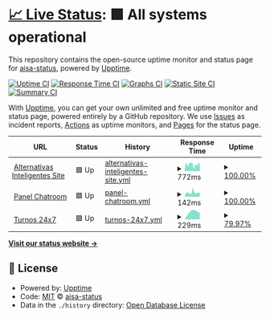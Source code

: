 # [📈 Live Status](https://status.alternativasinteligentes.com): <!--live status--> **🟩 All systems operational**

This repository contains the open-source uptime monitor and status page for [aisa-status](https://status.alternativasinteligentes.com), powered by [Upptime](https://github.com/upptime/upptime).

[![Uptime CI](https://github.com/aisa-status/status-upptime/workflows/Uptime%20CI/badge.svg)](https://github.com/aisa-status/status-upptime/actions?query=workflow%3A%22Uptime+CI%22)
[![Response Time CI](https://github.com/aisa-status/status-upptime/workflows/Response%20Time%20CI/badge.svg)](https://github.com/aisa-status/status-upptime/actions?query=workflow%3A%22Response+Time+CI%22)
[![Graphs CI](https://github.com/aisa-status/status-upptime/workflows/Graphs%20CI/badge.svg)](https://github.com/aisa-status/status-upptime/actions?query=workflow%3A%22Graphs+CI%22)
[![Static Site CI](https://github.com/aisa-status/status-upptime/workflows/Static%20Site%20CI/badge.svg)](https://github.com/aisa-status/status-upptime/actions?query=workflow%3A%22Static+Site+CI%22)
[![Summary CI](https://github.com/aisa-status/status-upptime/workflows/Summary%20CI/badge.svg)](https://github.com/aisa-status/status-upptime/actions?query=workflow%3A%22Summary+CI%22)

With [Upptime](https://upptime.js.org), you can get your own unlimited and free uptime monitor and status page, powered entirely by a GitHub repository. We use [Issues](https://github.com/aisa-status/status-upptime/issues) as incident reports, [Actions](https://github.com/aisa-status/status-upptime/actions) as uptime monitors, and [Pages](https://status.alternativasinteligentes.com) for the status page.

<!--start: status pages-->
<!-- This summary is generated by Upptime (https://github.com/upptime/upptime) -->
<!-- Do not edit this manually, your changes will be overwritten -->
<!-- prettier-ignore -->
| URL | Status | History | Response Time | Uptime |
| --- | ------ | ------- | ------------- | ------ |
| <img alt="" src="https://favicons.githubusercontent.com/null" height="13"> [Alternativas Inteligentes Site](alternativasinteligentes.com) | 🟩 Up | [alternativas-inteligentes-site.yml](https://github.com/aisa-status/status-upptime/commits/HEAD/history/alternativas-inteligentes-site.yml) | <details><summary><img alt="Response time graph" src="./graphs/alternativas-inteligentes-site/response-time-week.png" height="20"> 772ms</summary><br><a href="https://status.alternativasinteligentes.com/history/alternativas-inteligentes-site"><img alt="Response time 759" src="https://img.shields.io/endpoint?url=https%3A%2F%2Fraw.githubusercontent.com%2Faisa-status%2Fstatus-upptime%2FHEAD%2Fapi%2Falternativas-inteligentes-site%2Fresponse-time.json"></a><br><a href="https://status.alternativasinteligentes.com/history/alternativas-inteligentes-site"><img alt="24-hour response time 691" src="https://img.shields.io/endpoint?url=https%3A%2F%2Fraw.githubusercontent.com%2Faisa-status%2Fstatus-upptime%2FHEAD%2Fapi%2Falternativas-inteligentes-site%2Fresponse-time-day.json"></a><br><a href="https://status.alternativasinteligentes.com/history/alternativas-inteligentes-site"><img alt="7-day response time 772" src="https://img.shields.io/endpoint?url=https%3A%2F%2Fraw.githubusercontent.com%2Faisa-status%2Fstatus-upptime%2FHEAD%2Fapi%2Falternativas-inteligentes-site%2Fresponse-time-week.json"></a><br><a href="https://status.alternativasinteligentes.com/history/alternativas-inteligentes-site"><img alt="30-day response time 759" src="https://img.shields.io/endpoint?url=https%3A%2F%2Fraw.githubusercontent.com%2Faisa-status%2Fstatus-upptime%2FHEAD%2Fapi%2Falternativas-inteligentes-site%2Fresponse-time-month.json"></a><br><a href="https://status.alternativasinteligentes.com/history/alternativas-inteligentes-site"><img alt="1-year response time 759" src="https://img.shields.io/endpoint?url=https%3A%2F%2Fraw.githubusercontent.com%2Faisa-status%2Fstatus-upptime%2FHEAD%2Fapi%2Falternativas-inteligentes-site%2Fresponse-time-year.json"></a></details> | <details><summary><a href="https://status.alternativasinteligentes.com/history/alternativas-inteligentes-site">100.00%</a></summary><a href="https://status.alternativasinteligentes.com/history/alternativas-inteligentes-site"><img alt="All-time uptime 100.00%" src="https://img.shields.io/endpoint?url=https%3A%2F%2Fraw.githubusercontent.com%2Faisa-status%2Fstatus-upptime%2FHEAD%2Fapi%2Falternativas-inteligentes-site%2Fuptime.json"></a><br><a href="https://status.alternativasinteligentes.com/history/alternativas-inteligentes-site"><img alt="24-hour uptime 100.00%" src="https://img.shields.io/endpoint?url=https%3A%2F%2Fraw.githubusercontent.com%2Faisa-status%2Fstatus-upptime%2FHEAD%2Fapi%2Falternativas-inteligentes-site%2Fuptime-day.json"></a><br><a href="https://status.alternativasinteligentes.com/history/alternativas-inteligentes-site"><img alt="7-day uptime 100.00%" src="https://img.shields.io/endpoint?url=https%3A%2F%2Fraw.githubusercontent.com%2Faisa-status%2Fstatus-upptime%2FHEAD%2Fapi%2Falternativas-inteligentes-site%2Fuptime-week.json"></a><br><a href="https://status.alternativasinteligentes.com/history/alternativas-inteligentes-site"><img alt="30-day uptime 100.00%" src="https://img.shields.io/endpoint?url=https%3A%2F%2Fraw.githubusercontent.com%2Faisa-status%2Fstatus-upptime%2FHEAD%2Fapi%2Falternativas-inteligentes-site%2Fuptime-month.json"></a><br><a href="https://status.alternativasinteligentes.com/history/alternativas-inteligentes-site"><img alt="1-year uptime 100.00%" src="https://img.shields.io/endpoint?url=https%3A%2F%2Fraw.githubusercontent.com%2Faisa-status%2Fstatus-upptime%2FHEAD%2Fapi%2Falternativas-inteligentes-site%2Fuptime-year.json"></a></details>
| <img alt="" src="https://favicons.githubusercontent.com/chatroom.alternativasinteligentes.com" height="13"> [Panel Chatroom](https://chatroom.alternativasinteligentes.com/) | 🟩 Up | [panel-chatroom.yml](https://github.com/aisa-status/status-upptime/commits/HEAD/history/panel-chatroom.yml) | <details><summary><img alt="Response time graph" src="./graphs/panel-chatroom/response-time-week.png" height="20"> 142ms</summary><br><a href="https://status.alternativasinteligentes.com/history/panel-chatroom"><img alt="Response time 147" src="https://img.shields.io/endpoint?url=https%3A%2F%2Fraw.githubusercontent.com%2Faisa-status%2Fstatus-upptime%2FHEAD%2Fapi%2Fpanel-chatroom%2Fresponse-time.json"></a><br><a href="https://status.alternativasinteligentes.com/history/panel-chatroom"><img alt="24-hour response time 133" src="https://img.shields.io/endpoint?url=https%3A%2F%2Fraw.githubusercontent.com%2Faisa-status%2Fstatus-upptime%2FHEAD%2Fapi%2Fpanel-chatroom%2Fresponse-time-day.json"></a><br><a href="https://status.alternativasinteligentes.com/history/panel-chatroom"><img alt="7-day response time 142" src="https://img.shields.io/endpoint?url=https%3A%2F%2Fraw.githubusercontent.com%2Faisa-status%2Fstatus-upptime%2FHEAD%2Fapi%2Fpanel-chatroom%2Fresponse-time-week.json"></a><br><a href="https://status.alternativasinteligentes.com/history/panel-chatroom"><img alt="30-day response time 147" src="https://img.shields.io/endpoint?url=https%3A%2F%2Fraw.githubusercontent.com%2Faisa-status%2Fstatus-upptime%2FHEAD%2Fapi%2Fpanel-chatroom%2Fresponse-time-month.json"></a><br><a href="https://status.alternativasinteligentes.com/history/panel-chatroom"><img alt="1-year response time 147" src="https://img.shields.io/endpoint?url=https%3A%2F%2Fraw.githubusercontent.com%2Faisa-status%2Fstatus-upptime%2FHEAD%2Fapi%2Fpanel-chatroom%2Fresponse-time-year.json"></a></details> | <details><summary><a href="https://status.alternativasinteligentes.com/history/panel-chatroom">100.00%</a></summary><a href="https://status.alternativasinteligentes.com/history/panel-chatroom"><img alt="All-time uptime 100.00%" src="https://img.shields.io/endpoint?url=https%3A%2F%2Fraw.githubusercontent.com%2Faisa-status%2Fstatus-upptime%2FHEAD%2Fapi%2Fpanel-chatroom%2Fuptime.json"></a><br><a href="https://status.alternativasinteligentes.com/history/panel-chatroom"><img alt="24-hour uptime 100.00%" src="https://img.shields.io/endpoint?url=https%3A%2F%2Fraw.githubusercontent.com%2Faisa-status%2Fstatus-upptime%2FHEAD%2Fapi%2Fpanel-chatroom%2Fuptime-day.json"></a><br><a href="https://status.alternativasinteligentes.com/history/panel-chatroom"><img alt="7-day uptime 100.00%" src="https://img.shields.io/endpoint?url=https%3A%2F%2Fraw.githubusercontent.com%2Faisa-status%2Fstatus-upptime%2FHEAD%2Fapi%2Fpanel-chatroom%2Fuptime-week.json"></a><br><a href="https://status.alternativasinteligentes.com/history/panel-chatroom"><img alt="30-day uptime 100.00%" src="https://img.shields.io/endpoint?url=https%3A%2F%2Fraw.githubusercontent.com%2Faisa-status%2Fstatus-upptime%2FHEAD%2Fapi%2Fpanel-chatroom%2Fuptime-month.json"></a><br><a href="https://status.alternativasinteligentes.com/history/panel-chatroom"><img alt="1-year uptime 100.00%" src="https://img.shields.io/endpoint?url=https%3A%2F%2Fraw.githubusercontent.com%2Faisa-status%2Fstatus-upptime%2FHEAD%2Fapi%2Fpanel-chatroom%2Fuptime-year.json"></a></details>
| <img alt="" src="https://i.ibb.co/QpSf3c1/aisa-turnos24x7-isotipo.jpg" height="13"> [Turnos 24x7](https://reservas.alternativasinteligentes.com/) | 🟩 Up | [turnos-24x7.yml](https://github.com/aisa-status/status-upptime/commits/HEAD/history/turnos-24x7.yml) | <details><summary><img alt="Response time graph" src="./graphs/turnos-24x7/response-time-week.png" height="20"> 229ms</summary><br><a href="https://status.alternativasinteligentes.com/history/turnos-24x7"><img alt="Response time 229" src="https://img.shields.io/endpoint?url=https%3A%2F%2Fraw.githubusercontent.com%2Faisa-status%2Fstatus-upptime%2FHEAD%2Fapi%2Fturnos-24x7%2Fresponse-time.json"></a><br><a href="https://status.alternativasinteligentes.com/history/turnos-24x7"><img alt="24-hour response time 229" src="https://img.shields.io/endpoint?url=https%3A%2F%2Fraw.githubusercontent.com%2Faisa-status%2Fstatus-upptime%2FHEAD%2Fapi%2Fturnos-24x7%2Fresponse-time-day.json"></a><br><a href="https://status.alternativasinteligentes.com/history/turnos-24x7"><img alt="7-day response time 229" src="https://img.shields.io/endpoint?url=https%3A%2F%2Fraw.githubusercontent.com%2Faisa-status%2Fstatus-upptime%2FHEAD%2Fapi%2Fturnos-24x7%2Fresponse-time-week.json"></a><br><a href="https://status.alternativasinteligentes.com/history/turnos-24x7"><img alt="30-day response time 229" src="https://img.shields.io/endpoint?url=https%3A%2F%2Fraw.githubusercontent.com%2Faisa-status%2Fstatus-upptime%2FHEAD%2Fapi%2Fturnos-24x7%2Fresponse-time-month.json"></a><br><a href="https://status.alternativasinteligentes.com/history/turnos-24x7"><img alt="1-year response time 229" src="https://img.shields.io/endpoint?url=https%3A%2F%2Fraw.githubusercontent.com%2Faisa-status%2Fstatus-upptime%2FHEAD%2Fapi%2Fturnos-24x7%2Fresponse-time-year.json"></a></details> | <details><summary><a href="https://status.alternativasinteligentes.com/history/turnos-24x7">79.97%</a></summary><a href="https://status.alternativasinteligentes.com/history/turnos-24x7"><img alt="All-time uptime 79.97%" src="https://img.shields.io/endpoint?url=https%3A%2F%2Fraw.githubusercontent.com%2Faisa-status%2Fstatus-upptime%2FHEAD%2Fapi%2Fturnos-24x7%2Fuptime.json"></a><br><a href="https://status.alternativasinteligentes.com/history/turnos-24x7"><img alt="24-hour uptime 79.97%" src="https://img.shields.io/endpoint?url=https%3A%2F%2Fraw.githubusercontent.com%2Faisa-status%2Fstatus-upptime%2FHEAD%2Fapi%2Fturnos-24x7%2Fuptime-day.json"></a><br><a href="https://status.alternativasinteligentes.com/history/turnos-24x7"><img alt="7-day uptime 79.97%" src="https://img.shields.io/endpoint?url=https%3A%2F%2Fraw.githubusercontent.com%2Faisa-status%2Fstatus-upptime%2FHEAD%2Fapi%2Fturnos-24x7%2Fuptime-week.json"></a><br><a href="https://status.alternativasinteligentes.com/history/turnos-24x7"><img alt="30-day uptime 79.97%" src="https://img.shields.io/endpoint?url=https%3A%2F%2Fraw.githubusercontent.com%2Faisa-status%2Fstatus-upptime%2FHEAD%2Fapi%2Fturnos-24x7%2Fuptime-month.json"></a><br><a href="https://status.alternativasinteligentes.com/history/turnos-24x7"><img alt="1-year uptime 79.97%" src="https://img.shields.io/endpoint?url=https%3A%2F%2Fraw.githubusercontent.com%2Faisa-status%2Fstatus-upptime%2FHEAD%2Fapi%2Fturnos-24x7%2Fuptime-year.json"></a></details>

<!--end: status pages-->

[**Visit our status website →**](https://status.alternativasinteligentes.com)

## 📄 License

- Powered by: [Upptime](https://github.com/upptime/upptime)
- Code: [MIT](./LICENSE) © [aisa-status](https://status.alternativasinteligentes.com)
- Data in the `./history` directory: [Open Database License](https://opendatacommons.org/licenses/odbl/1-0/)

